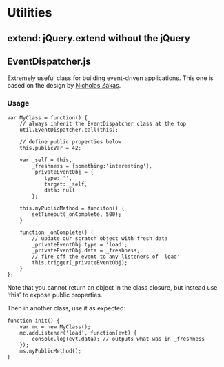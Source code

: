 # Utilities

## extend: jQuery.extend without the jQuery

## EventDispatcher.js

Extremely useful class for building event-driven applications. This one is based on the design by [Nicholas Zakas](http://www.nczonline.net/blog/2010/03/09/custom-events-in-javascript/).

### Usage

	var MyClass = function() {
		// always inherit the EventDispatcher class at the top
		util.EventDispatcher.call(this);
		
		// define public properties below
		this.publicVar = 42;
		
		var _self = this,
			_freshness = {something:'interesting'},
			_privateEventObj = {
				type: '',
				target: _self,
				data: null
			};
		
		this.myPublicMethod = funciton() {
			setTimeout(_onComplete, 500);
		}
		
		function _onComplete() {
			// update our scratch object with fresh data
			_privateEventObj.type = 'load';
			_privateEventObj.data = _freshness;
			// fire off the event to any listeners of 'load'
			this.trigger(_privateEventObj);
		}
	};
Note that you cannot return an object in the class closure, but instead use 'this' to expose public properties.

Then in another class, use it as expected:

	function init() {
		var mc = new MyClass();
		mc.addListener('load', function(evt) {
			console.log(evt.data); // outputs what was in _freshness
		});
		ms.myPublicMethod();
	}
